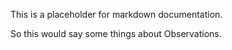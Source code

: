 This is a placeholder for markdown documentation.

So this would say some things about Observations.
